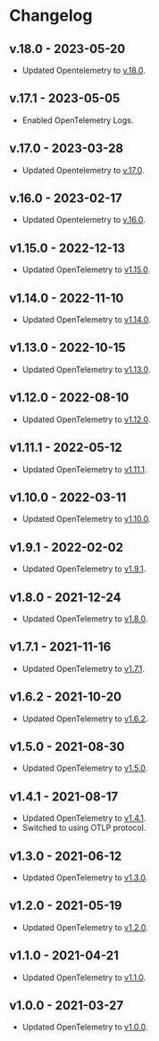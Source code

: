 # Changelog

## v.18.0 - 2023-05-20

- Updated Opentelemetry to
  [v.18.0](https://github.com/open-telemetry/opentelemetry-python/blob/main/CHANGELOG.md#version-1180039b0-2023-05-04).

## v.17.1 - 2023-05-05

- Enabled OpenTelemetry Logs.

## v.17.0 - 2023-03-28

- Updated Opentelemetry to
  [v.17.0](https://github.com/open-telemetry/opentelemetry-python/blob/main/CHANGELOG.md#version-1170038b0-2023-03-22).

## v.16.0 - 2023-02-17

- Updated Opentelemetry to
  [v.16.0](https://github.com/open-telemetry/opentelemetry-python/blob/main/CHANGELOG.md#version-1160037b0-2023-02-17).

## v1.15.0 - 2022-12-13

- Updated OpenTelemetry to
  [v1.15.0](https://github.com/open-telemetry/opentelemetry-python/releases/tag/v1.15.0).

## v1.14.0 - 2022-11-10

- Updated OpenTelemetry to
  [v1.14.0](https://github.com/open-telemetry/opentelemetry-python/releases/tag/v1.14.0).

## v1.13.0 - 2022-10-15

- Updated OpenTelemetry to
  [v1.13.0](https://github.com/open-telemetry/opentelemetry-python/releases/tag/v1.13.0).

## v1.12.0 - 2022-08-10

- Updated OpenTelemetry to
  [v1.12.0](https://github.com/open-telemetry/opentelemetry-python/releases/tag/v1.12.0).

## v1.11.1 - 2022-05-12

- Updated OpenTelemetry to
  [v1.11.1](https://github.com/open-telemetry/opentelemetry-python/releases/tag/v1.11.1).

## v1.10.0 - 2022-03-11

- Updated OpenTelemetry to
  [v1.10.0](https://github.com/open-telemetry/opentelemetry-python/releases/tag/v1.10.0).

## v1.9.1 - 2022-02-02

- Updated OpenTelemetry to
  [v1.9.1](https://github.com/open-telemetry/opentelemetry-python/releases/tag/v1.9.1).

## v1.8.0 - 2021-12-24

- Updated OpenTelemetry to
  [v1.8.0](https://github.com/open-telemetry/opentelemetry-python/releases/tag/v1.8.0).

## v1.7.1 - 2021-11-16

- Updated OpenTelemetry to
  [v1.7.1](https://github.com/open-telemetry/opentelemetry-python/releases/tag/v1.7.1).

## v1.6.2 - 2021-10-20

- Updated OpenTelemetry to
  [v1.6.2](https://github.com/open-telemetry/opentelemetry-python/releases/tag/v1.6.2).

## v1.5.0 - 2021-08-30

- Updated OpenTelemetry to
  [v1.5.0](https://github.com/open-telemetry/opentelemetry-python/releases/tag/v1.5.0).

## v1.4.1 - 2021-08-17

- Updated OpenTelemetry to
  [v1.4.1](https://github.com/open-telemetry/opentelemetry-python/releases/tag/v1.4.1).
- Switched to using OTLP protocol.

## v1.3.0 - 2021-06-12

- Updated OpenTelemetry to
  [v1.3.0](https://github.com/open-telemetry/opentelemetry-python/releases/tag/v1.3.0).

## v1.2.0 - 2021-05-19

- Updated OpenTelemetry to
  [v1.2.0](https://github.com/open-telemetry/opentelemetry-python/releases/tag/v1.2.0).

## v1.1.0 - 2021-04-21

- Updated OpenTelemetry to
  [v1.1.0](https://github.com/open-telemetry/opentelemetry-python/releases/tag/v1.1.0).

## v1.0.0 - 2021-03-27

- Updated OpenTelemetry to
  [v1.0.0](https://github.com/open-telemetry/opentelemetry-python/releases/tag/v1.0.0).
